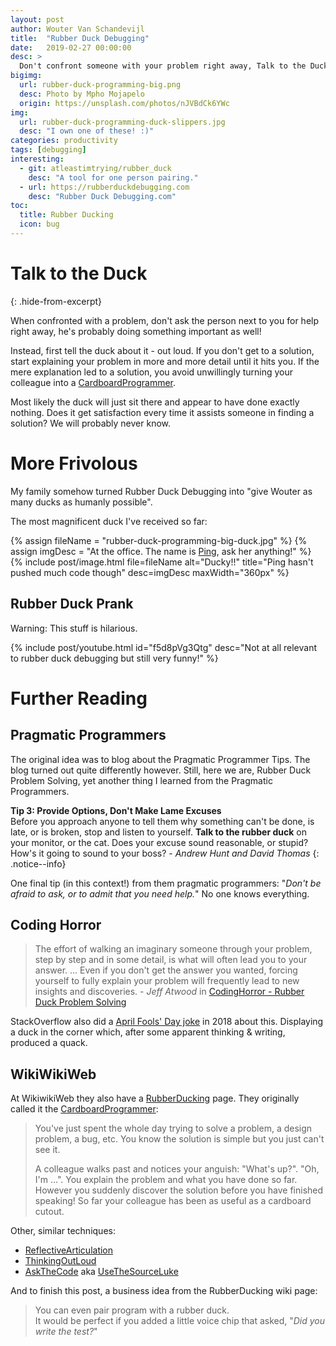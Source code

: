 ```yaml
---
layout: post
author: Wouter Van Schandevijl
title:  "Rubber Duck Debugging"
date:   2019-02-27 00:00:00
desc: >
  Don't confront someone with your problem right away, Talk to the Duck™ first.
bigimg:
  url: rubber-duck-programming-big.png
  desc: Photo by Mpho Mojapelo
  origin: https://unsplash.com/photos/nJVBdCk6YWc
img:
  url: rubber-duck-programming-duck-slippers.jpg
  desc: "I own one of these! :)"
categories: productivity
tags: [debugging]
interesting:
  - git: atleastimtrying/rubber_duck
    desc: "A tool for one person pairing."
  - url: https://rubberduckdebugging.com
    desc: "Rubber Duck Debugging.com"
toc:
  title: Rubber Ducking
  icon: bug
---
```


# Talk to the Duck
{: .hide-from-excerpt}

When confronted with a problem, don't ask the person next to you for help right away,
he's probably doing something important as well!

Instead, first tell the duck about it - out loud. If you don't get to a solution,
start explaining your problem in more and more detail until it hits you.
If the mere explanation led to a solution, you avoid unwillingly 
turning your colleague into a [CardboardProgrammer](http://wiki.c2.com/?CardboardProgrammer).

<!--more-->

Most likely the duck will just sit there and appear to have done exactly nothing.
Does it get satisfaction every time it assists someone in finding a solution? We will probably never know.


# More Frivolous

My family somehow turned Rubber Duck Debugging into "give Wouter as many ducks as humanly possible".

The most magnificent duck I've received so far:

{% assign fileName = "rubber-duck-programming-big-duck.jpg" %}
{% assign imgDesc = "At the office. The name is <a href='https://en.wikipedia.org/wiki/The_Story_about_Ping'>Ping</a>, ask her anything!" %}
{% include post/image.html file=fileName alt="Ducky!!" title="Ping hasn't pushed much code though" desc=imgDesc maxWidth="360px" %}


## Rubber Duck Prank

Warning: This stuff is hilarious.

{% include post/youtube.html id="f5d8pVg3Qtg" desc="Not at all relevant to rubber duck debugging but still very funny!" %}


# Further Reading

## Pragmatic Programmers

The original idea was to blog about the Pragmatic Programmer Tips.
The blog turned out quite differently however. Still, here we are, Rubber
Duck Problem Solving, yet another thing I learned from the
Pragmatic Programmers.


**Tip 3: Provide Options, Don't Make Lame Excuses**  
Before you approach anyone to tell them why something can't be done,
is late, or is broken, stop and listen to yourself. **Talk to the rubber
duck** on your monitor, or the cat. Does your excuse sound reasonable,
or stupid? How's it going to sound to your boss? - _Andrew Hunt and David Thomas_
{: .notice--info}

One final tip (in this context!) from them pragmatic programmers: "_Don't be afraid to ask, or to admit that you need help._"
No one knows everything.


## Coding Horror

> The effort of walking an imaginary someone through your problem, step by step and in some detail, 
is what will often lead you to your answer.
... Even if you don't get the answer you wanted, forcing yourself to fully explain your problem will 
frequently lead to new insights and discoveries. - _Jeff Atwood_
in [CodingHorror - Rubber Duck Problem Solving](https://blog.codinghorror.com/rubber-duck-problem-solving/)

StackOverflow also did a [April Fools' Day joke](https://en.wikipedia.org/wiki/Rubber_duck_debugging) in 2018 
about this. Displaying a duck in the corner which, after some apparent thinking & writing, produced a quack.


## WikiWikiWeb

At WikiwikiWeb they also have a [RubberDucking](http://wiki.c2.com/?RubberDucking) page.
They originally called it the [CardboardProgrammer](http://wiki.c2.com/?CardboardProgrammer):

> You've just spent the whole day trying to solve a problem, a design problem, a bug, etc. You know the solution is simple but you just can't see it.
>
> A colleague walks past and notices your anguish: "What's up?".
> "Oh, I'm ...". You explain the problem and what you have done so far. However you suddenly discover the solution before you have finished speaking! So far your colleague has been as useful as a cardboard cutout.

Other, similar techniques:  
- [ReflectiveArticulation](http://wiki.c2.com/?ReflectiveArticulation)
- [ThinkingOutLoud](http://wiki.c2.com/?ThinkingOutLoud)
- [AskTheCode](http://wiki.c2.com/?AskTheCode) aka [UseTheSourceLuke](http://wiki.c2.com/?UseTheSourceLuke)


And to finish this post, a business idea from the RubberDucking wiki page:

> You can even pair program with a rubber duck.  
> It would be perfect if you added a little voice chip that asked, "_Did you write the test?_"
